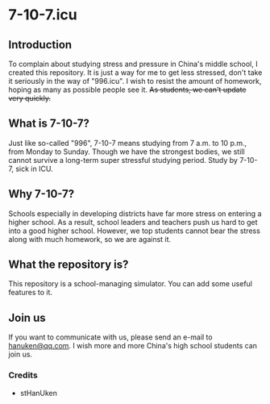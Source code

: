 # 7-10-7.icu
## Introduction
To complain about studying stress and pressure in China's middle school, I created this repository.
It is just a way for me to get less stressed, don't take it seriously in the way of \"996.icu\".
I wish to resist the amount of homework, hoping as many as possible people see it.
~~As students, we can't update very quickly.~~
## What is 7-10-7?
Just like so-called \"996\", 7-10-7 means studying from 7 a.m. to 10 p.m., from Monday to Sunday.
Though we have the strongest bodies, we still cannot survive a long-term super stressful studying period.
Study by 7-10-7, sick in ICU.
## Why 7-10-7?
Schools especially in developing districts have far more stress on entering a higher school.
As a result, school leaders and teachers push us hard to get into a good higher school.
However, we top students cannot bear the stress along with much homework, so we are against it.
## What the repository is?
This repository is a school-managing simulator. You can add some useful features to it.
## Join us
If you want to communicate with us, please send an e-mail to hanuken@qq.com.
I wish more and more China's high school students can join us.
### Credits
- stHanUken
